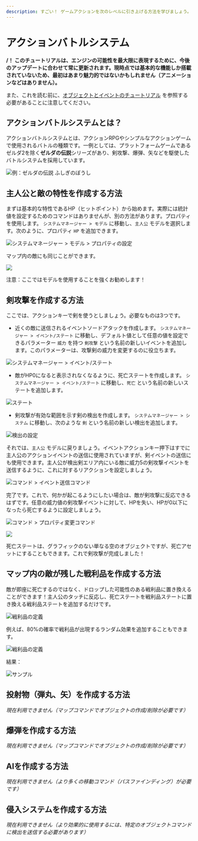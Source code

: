 ```yaml
---
description: すごい！ ゲームアクションを次のレベルに引き上げる方法を学びましょう。
---
```


# アクションバトルシステム

**/！ このチュートリアルは、エンジンの可能性を最大限に表現するために、今後のアップデートに合わせて常に更新されます。現時点では基本的な機能しか搭載されていないため、最初はあまり魅力的ではないかもしれません（アニメーションなどはありません）。**

また、これを読む前に、[オブジェクトとイベントのチュートリアル](objects-and-events.md) を参照する必要があることに注意してください。

## アクションバトルシステムとは？ <a id="what-is-an-action-battle-system"></a>

アクションバトルシステムとは、アクションRPGやシンプルなアクションゲームで使用されるバトルの種類です。一例としては、プラットフォームゲームであるゼルダ2を除く**ゼルダの伝説**シリーズがあり、剣攻撃、爆弾、矢などを駆使したバトルシステムを採用しています。

![例：ゼルダの伝説 ふしぎのぼうし](https://rpg-paper-maker.github.io/advanced/img/zelda.png)

## 主人公と敵の特性を作成する方法 <a id="how-to-create-my-hero-and-enemies-characteristics"></a>

まずは基本的な特性であるHP（ヒットポイント）から始めます。実際には統計値を設定するためのコマンドはありませんが、別の方法があります。プロパティを使用します。 `システムマネージャー > モデル` に移動し、`主人公` モデルを選択します。次のように、プロパティ `HP` を追加できます。

![システムマネージャー > モデル > プロパティの設定](https://rpg-paper-maker.github.io/advanced/img/abs-prop.png)

マップ内の敵にも同じことができます。

![](https://rpg-paper-maker.github.io/advanced/img/abs-enemies.png)

注意：ここではモデルを使用することを強くお勧めします！

## 剣攻撃を作成する方法 <a id="how-to-create-sword-attacks"></a>

ここでは、アクションキーで剣を使うとしましょう。必要なものは3つです。

* 近くの敵に送信されるイベントソードアタックを作成します。 `システムマネージャー > イベント/ステート` に移動し、デフォルト値として任意の値を設定できるパラメーター `威力` を持つ `剣攻撃` という名前の新しいイベントを追加します。このパラメーターは、攻撃剣の威力を変更するのに役立ちます。

![システムマネージャー > イベント/ステート](https://rpg-paper-maker.github.io/advanced/img/abs-event-sword.png)

* 敵がHP0になると表示されなくなるように、死亡ステートを作成します。 `システムマネージャー > イベント/ステート` に移動し、`死亡` という名前の新しいステートを追加します。

![ステート](https://rpg-paper-maker.github.io/advanced/img/abs-state-dead.png)

* 剣攻撃が有効な範囲を示す剣の検出を作成します。 `システムマネージャー > システム` に移動し、次のような `剣` という名前の新しい検出を追加します。

![検出の設定](https://rpg-paper-maker.github.io/advanced/img/abs-detection-sword.png)

それでは、`主人公` モデルに戻りましょう。イベントアクションキー押下はすでに主人公のアクションイベントの送信に使用されていますが、剣イベントの送信にも使用できます。主人公が検出剣エリア内にいる敵に威力5の剣攻撃イベントを送信するように、これに対するリアクションを設定しましょう。

![コマンド > イベント送信コマンド](https://rpg-paper-maker.github.io/advanced/img/abs-sword-command.png)

完了です。これで、何かが起こるようにしたい場合は、敵が剣攻撃に反応できるはずです。任意の威力値の剣攻撃イベントに対して、HPを失い、HPが0以下になったら死亡するように設定しましょう。

![コマンド > プロパティ変更コマンド](https://rpg-paper-maker.github.io/advanced/img/abs-sword-enemy.png)

![](https://rpg-paper-maker.github.io/advanced/img/abs-enemy-text-command.png)

死亡ステートは、グラフィックのない単なる空のオブジェクトですが、死亡アセットにすることもできます。これで剣攻撃が完成しました！

## マップ内の敵が残した戦利品を作成する方法 <a id="how-to-create-loots-left-by-enemies-in-map"></a>

敵が即座に死亡するのではなく、ドロップした可能性のある戦利品に置き換えることができます！主人公のタッチに反応し、死亡ステートを戦利品ステートに置き換える戦利品ステートを追加するだけです。

![戦利品の定義](https://rpg-paper-maker.github.io/advanced/img/abs-loot.png)

例えば、80%の確率で戦利品が出現するランダム効果を追加することもできます。

![戦利品の定義](https://rpg-paper-maker.github.io/advanced/img/abs-loot-rand.png)

結果：

![サンプル](https://rpg-paper-maker.github.io/advanced/img/abs-sword-loot.gif)

## 投射物（弾丸、矢）を作成する方法 <a id="how-to-create-projectiles-bullets-arrows"></a>

_現在利用できません（マップコマンドでオブジェクトの作成/削除が必要です）_

## 爆弾を作成する方法 <a id="how-to-create-bombs"></a>

_現在利用できません（マップコマンドでオブジェクトの作成/削除が必要です）_

## AIを作成する方法 <a id="how-to-create-an-ai"></a>

_現在利用できません（より多くの移動コマンド（パスファインディング）が必要です）_

## 侵入システムを作成する方法 <a id="how-to-create-an-intrusion-system"></a>

_現在利用できません（より効果的に使用するには、特定のオブジェクトコマンドに検出を送信する必要があります）_
